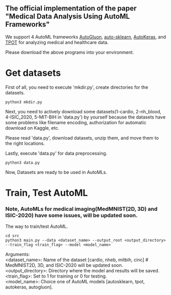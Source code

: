 ## The official implementation of the paper "Medical Data Analysis Using AutoML Frameworks"

We support 4 AutoML frameworks [AutoGluon](https://github.com/autogluon/autogluon), [auto-sklearn](https://github.com/automl/auto-sklearn), [AutoKeras](https://autokeras.com/), and [TPOT](https://github.com/EpistasisLab/tpot) for analyzing medical and healthcare data.

Please download the above programs into your environment.

# Get datasets
First of all, you need to execute 'mkdir.py', create directories for the datasets.
```
python3 mkdir.py
```
Next, you need to actively download some datasets(1-cardio, 2-nh_blood, 4-ISIC_2020, 5-MIT-BIH in 'data.py') by yourself because the datasets have some problems like filename encoding, authorization for automatic download on Kaggle, etc.

Please read 'data.py', download datasets, unzip them, and move them to the right locations.

Lastly, execute 'data.py' for data preprocessing.
```
python3 data.py
```

Now, Datasets are ready to be used in AutoMLs.

# Train, Test AutoML
### Note, AutoMLs for medical imaging(MedMNIST(2D, 3D) and ISIC-2020) have some issues, will be updated soon.

The way to train/test AutoML.
```
cd src
python3 main.py --data <dataset_name> --output_root <output_directory> --train_flag <train_flag> --model <model_name>
```

Arguments:<br>
<dataset_name>: Name of the dataset [cardio, nheb, mitbih, cinc] # MedMNIST2D, 3D, and ISIC-2020 will be updated soon.<br>
<output_directory>: Directory where the model and results will be saved.<br>
<train_flag>: Set to 1 for training or 0 for testing.<br>
<model_name>: Choice one of AutoML models [autosklearn, tpot, autokeras, autogluon].
